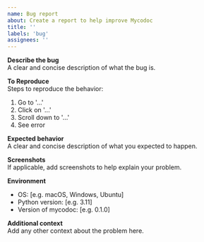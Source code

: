 ```yaml
---
name: Bug report
about: Create a report to help improve Mycodoc
title: ''
labels: 'bug'
assignees: ''
---
```


**Describe the bug**  
A clear and concise description of what the bug is.

**To Reproduce**  
Steps to reproduce the behavior:
1. Go to '...'
2. Click on '...'
3. Scroll down to '...'
4. See error

**Expected behavior**  
A clear and concise description of what you expected to happen.

**Screenshots**  
If applicable, add screenshots to help explain your problem.

**Environment**
- OS: [e.g. macOS, Windows, Ubuntu]
- Python version: [e.g. 3.11]
- Version of mycodoc: [e.g. 0.1.0]

**Additional context**  
Add any other context about the problem here.

